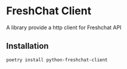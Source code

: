 # FreshChat Client
A library provide a http client for Freshchat API

## Installation
`poetry install python-freshchat-client`
